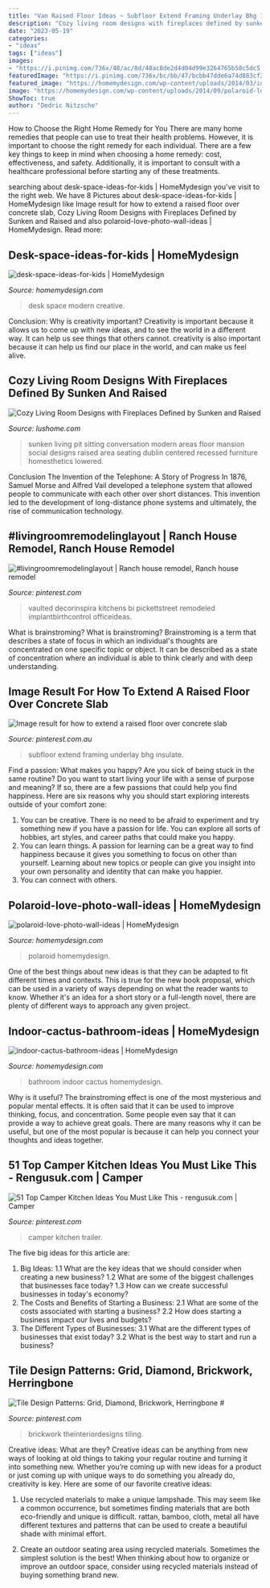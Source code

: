```yaml
---
title: "Van Raised Floor Ideas ~ Subfloor Extend Framing Underlay Bhg Insulate"
description: "Cozy living room designs with fireplaces defined by sunken and raised"
date: "2023-05-19"
categories:
- "ideas"
tags: ["ideas"]
images:
- "https://i.pinimg.com/736x/48/ac/8d/48ac8de2d4d04d99e3264765b58c5dc5.jpg"
featuredImage: "https://i.pinimg.com/736x/bc/bb/47/bcbb47dde6a74d883cf22b2b2c8dea8d.jpg"
featured_image: "https://homemydesign.com/wp-content/uploads/2014/03/indoor-cactus-bathroom-ideas.jpg"
image: "https://homemydesign.com/wp-content/uploads/2014/09/polaroid-love-photo-wall-ideas.jpg"
ShowToc: true
author: "Dedric Nitzsche"
---
```



How to Choose the Right Home Remedy for You
There are many home remedies that people can use to treat their health problems. However, it is important to choose the right remedy for each individual. There are a few key things to keep in mind when choosing a home remedy: cost, effectiveness, and safety. Additionally, it is important to consult with a healthcare professional before starting any of these treatments.

	

		
searching about desk-space-ideas-for-kids | HomeMydesign you've visit to the right web. We have 8 Pictures about desk-space-ideas-for-kids | HomeMydesign like Image result for how to extend a raised floor over concrete slab, Cozy Living Room Designs with Fireplaces Defined by Sunken and Raised and also polaroid-love-photo-wall-ideas | HomeMydesign. Read more:
		
    
## Desk-space-ideas-for-kids | HomeMydesign

<img loading=lazy src="https://homemydesign.com/wp-content/uploads/2013/01/desk-space-ideas-for-kids.jpg" onerror="this.onerror=null;this.src='https://tse3.mm.bing.net/th?id=OIP.7frNO3dyxLUZ8iaLh4yTGAHaK8&amp;pid=15.1';" alt="desk-space-ideas-for-kids | HomeMydesign">

_Source: homemydesign.com_

>desk space modern creative. 

	

Conclusion: Why is creativity important?
Creativity is important because it allows us to come up with new ideas, and to see the world in a different way. It can help us see things that others cannot. creativity is also important because it can help us find our place in the world, and can make us feel alive.

    
## Cozy Living Room Designs With Fireplaces Defined By Sunken And Raised

<img loading=lazy src="https://www.lushome.com/wp-content/uploads/2013/05/sunken-living-room-designs-architectural-interiors-recessed-floor-5.jpg" onerror="this.onerror=null;this.src='https://tse2.mm.bing.net/th?id=OIP.IYF2C9xWZfHVg3kbsfP7YwHaFj&amp;pid=15.1';" alt="Cozy Living Room Designs with Fireplaces Defined by Sunken and Raised">

_Source: lushome.com_

>sunken living pit sitting conversation modern areas floor mansion social designs raised area seating dublin centered recessed furniture homesthetics lowered. 

	

Conclusion
The Invention of the Telephone: A Story of Progress
In 1876, Samuel Morse and Alfred Vail developed a telephone system that allowed people to communicate with each other over short distances. This invention led to the development of long-distance phone systems and ultimately, the rise of communication technology.

    
## #livingroomremodelinglayout | Ranch House Remodel, Ranch House Remodel

<img loading=lazy src="https://i.pinimg.com/736x/bf/77/4c/bf774c78a0a2e4bb5703d1ae6213b678.jpg" onerror="this.onerror=null;this.src='https://tse1.mm.bing.net/th?id=OIP.AmX3V9oEwCxMB8hdcoJbKQHaE8&amp;pid=15.1';" alt="#livingroomremodelinglayout | Ranch house remodel, Ranch house remodel">

_Source: pinterest.com_

>vaulted decorinspira kitchens bi pickettstreet remodeled implantbirthcontrol officeideas. 

	

What is brainstroming?
What is brainstroming? Brainstroming is a term that describes a state of focus in which an individual's thoughts are concentrated on one specific topic or object. It can be described as a state of concentration where an individual is able to think clearly and with deep understanding.

    
## Image Result For How To Extend A Raised Floor Over Concrete Slab

<img loading=lazy src="https://i.pinimg.com/736x/48/ac/8d/48ac8de2d4d04d99e3264765b58c5dc5.jpg" onerror="this.onerror=null;this.src='https://tse4.mm.bing.net/th?id=OIP.8nkc_-GEnapM5QdvIEXiFgHaLI&amp;pid=15.1';" alt="Image result for how to extend a raised floor over concrete slab">

_Source: pinterest.com.au_

>subfloor extend framing underlay bhg insulate. 

	

Find a passion: What makes you happy?
Are you sick of being stuck in the same routine? Do you want to start living your life with a sense of purpose and meaning? If so, there are a few passions that could help you find happiness. Here are six reasons why you should start exploring interests outside of your comfort zone: 
1. You can be creative. There is no need to be afraid to experiment and try something new if you have a passion for life. You can explore all sorts of hobbies, art styles, and career paths that could make you happy. 
2. You can learn things. A passion for learning can be a great way to find happiness because it gives you something to focus on other than yourself. Learning about new topics or people can give you insight into your own personality and identity that can make you happier. 
3. You can connect with others.

    
## Polaroid-love-photo-wall-ideas | HomeMydesign

<img loading=lazy src="https://homemydesign.com/wp-content/uploads/2014/09/polaroid-love-photo-wall-ideas.jpg" onerror="this.onerror=null;this.src='https://tse1.mm.bing.net/th?id=OIP.TjeWBOVs_yBCBN6hn5kVMgHaLL&amp;pid=15.1';" alt="polaroid-love-photo-wall-ideas | HomeMydesign">

_Source: homemydesign.com_

>polaroid homemydesign. 

	

One of the best things about new ideas is that they can be adapted to fit different times and contexts. This is true for the new book proposal, which can be used in a variety of ways depending on what the reader wants to know. Whether it's an idea for a short story or a full-length novel, there are plenty of different ways to approach any given project.

    
## Indoor-cactus-bathroom-ideas | HomeMydesign

<img loading=lazy src="https://homemydesign.com/wp-content/uploads/2014/03/indoor-cactus-bathroom-ideas.jpg" onerror="this.onerror=null;this.src='https://tse3.mm.bing.net/th?id=OIP.2rQVDZVsygvtt99R4MaBfwHaJK&amp;pid=15.1';" alt="indoor-cactus-bathroom-ideas | HomeMydesign">

_Source: homemydesign.com_

>bathroom indoor cactus homemydesign. 

	

Why is it useful?
The brainstroming effect is one of the most mysterious and popular mental effects. It is often said that it can be used to improve thinking, focus, and concentration. Some people even say that it can provide a way to achieve great goals. There are many reasons why it can be useful, but one of the most popular is because it can help you connect your thoughts and ideas together.

    
## 51 Top Camper Kitchen Ideas You Must Like This - Rengusuk.com | Camper

<img loading=lazy src="https://i.pinimg.com/736x/bc/bb/47/bcbb47dde6a74d883cf22b2b2c8dea8d.jpg" onerror="this.onerror=null;this.src='https://tse2.mm.bing.net/th?id=OIP.AjUaG2rh-6EmZVtF71ahzgHaLG&amp;pid=15.1';" alt="51 Top Camper Kitchen Ideas You Must Like This - rengusuk.com | Camper">

_Source: pinterest.com_

>camper kitchen trailer. 

	

The five big ideas for this article are:
1. Big Ideas: 
1.1 What are the key ideas that we should consider when creating a new business? 
1.2 What are some of the biggest challenges that businesses face today? 
1.3 How can we create successful businesses in today's economy? 
2. The Costs and Benefits of Starting a Business: 
2.1 What are some of the costs associated with starting a business? 
2.2 How does starting a business impact our lives and budgets? 
3. The Different Types of Businesses: 
3.1 What are the different types of businesses that exist today? 
3.2 What is the best way to start and run a business?

    
## Tile Design Patterns: Grid, Diamond, Brickwork, Herringbone #

<img loading=lazy src="https://i.pinimg.com/originals/42/e7/af/42e7af7cb58c35906280fc67c5e3a424.jpg" onerror="this.onerror=null;this.src='https://tse2.mm.bing.net/th?id=OIP.27nIqIBuZvNxlfcP52aGbgHaJ4&amp;pid=15.1';" alt="Tile Design Patterns: Grid, Diamond, Brickwork, Herringbone #">

_Source: pinterest.com_

>brickwork theinteriordesigns tiling. 

	

Creative ideas: What are they?
Creative ideas can be anything from new ways of looking at old things to taking your regular routine and turning it into something new. Whether you’re coming up with new ideas for a product or just coming up with unique ways to do something you already do, creativity is key. Here are some of our favorite creative ideas: 
1. Use recycled materials to make a unique lampshade. This may seem like a common occurrence, but sometimes finding materials that are both eco-friendly and unique is difficult. rattan, bamboo, cloth, metal all have different textures and patterns that can be used to create a beautiful shade with minimal effort. 

2. Create an outdoor seating area using recycled materials. Sometimes the simplest solution is the best! When thinking about how to organize or improve an outdoor space, consider using recycled materials instead of buying something brand new.

